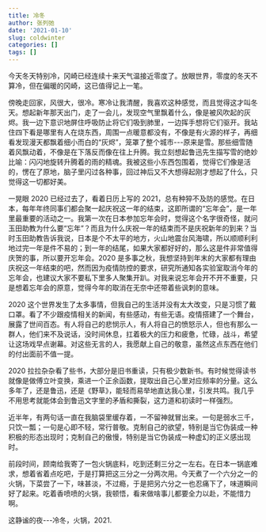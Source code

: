 ```yaml
---
title: 冷冬
author: 张列弛
date: '2021-01-10'
slug: coldwinter
categories: []
tags: []
---
```

今天冬天特别冷，冈崎已经连续十来天气温接近零度了。放眼世界，零度的冬天不算冷，但在偏暖的冈崎，这已值得记上一笔。  

傍晚走回家，风很大，很冷。寒冷让我清醒，我喜欢这种感觉，而且觉得这才叫冬天。想起新年那天出门，走了一会儿，发现空气里飘着什么，像是被风吹起的灰烬。我一边下意识地屏住呼吸防止将它们吸到肺里，一边挥手想将它们驱开。我站住四下看是哪里有人在烧东西，周围一点暖意都没有，不像是有火源的样子，再细看发现漫天都飘着细小而白的“灰烬”，笼罩了整个城市---原来是雪。那些细雪随着风飘动着，不像是在下落反而像在往上升腾。我立刻想起鲁迅先生描写雪的绝妙比喻：闪闪地旋转升腾着的雨的精魂。我被这些小东西包围着，觉得它们像是活的，愣在了原地，脑子里闪过各种事，回过神后又不大想得起刚才想起了什么，只觉得这一切都好美。   

一晃眼 2020 已经过去了，看着日历上写的 2021，总有种猝不及防的感觉。在日本，每年年终同事们都会聚一起庆祝这一年的结束，这即所谓的“忘年会”，是一年里最重要的活动之一。我第一次在日本参加忘年会时，觉得这个名字很奇怪，就问玉田助教为什么要“忘年”？而且为什么庆祝一年的结束而不是庆祝新年的到来？当时玉田助教告诉我说，日本是个不太平的地方，火山地震台风海啸，所以顺顺利利地过完一年是件不易的；到一年的结尾，如果大家都好好的，那么这是件非常值得庆贺的事，所以要开忘年会。2020 是多事之秋，我想坚持到年末的大家都有理由庆祝这一年结束的吧，然而因为疫情防控的要求，研究所通知各实验室取消今年的忘年会，也建议大家不要私下里多人聚集开趴。对我来说忘年会开不开不重要，只是想着忘年会的原意，觉得今年的取消在无奈中还带着些讽刺的意味。    

2020 这个世界发生了太多事情，但我自己的生活并没有太大改变，只是习惯了戴口罩。看了不少跟疫情相关的新闻，有些感动，有些无语。疫情搭建了一个舞台，展露了世间百态。有人将自己的悲悯示人，有人将自己的愤怒示人，但也有那么一群人，他们来不及说话，没时间休息，扛着极大的压力和疲惫，忙碌，战斗，希望让这场戏早点谢幕。对这些无言的人，我愿献上自己的敬意，虽然这点东西在他们的付出面前不值一提。   

2020 拉拉杂杂看了些书，大部分是旧书重读，只有极少数新书。有时候觉得读书就像是做傅立叶变换，乘进一个正余函数，提取出自己心里对应频率的分量。这么多年了，还是鲁迅，还是《野草》，能轻而易举地直达我心里，引发共鸣。我几乎不用思考就能体会到鲁迅文字里的矛盾和撕裂，这力道和初读时一样强烈。

近半年，有两句话一直在我脑袋里缓存着，一不留神就冒出来。一句是弱水三千，只饮一瓢；一句是心即不轻，常行普敬。克制自己的欲望，特别是当它伪装成一种积极的形态出现时；克制自己的傲慢，特别是当它伪装成一种虚幻的正义感出现时。     

前段时间，顾南给我寄了一包火锅底料，吃到还剩三分之一左右。在日本一锅底难求，想着省着点吃吧，于是打算把这三分之一分两次用。今天煮了一个六分之一的火锅，下菜尝了一下，味甚淡，不过瘾，于是把另六分之一也忍痛下了，味道瞬间好了起来。吃着香喷喷的火锅，我顿悟，看来做啥事儿都要全力以赴，不能惜力啊。    

这静谧的夜---冷冬，火锅，2021.



